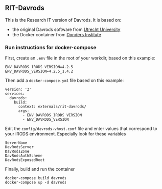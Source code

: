 ## RIT-Davrods
This is the Research IT version of Davrods. It is based on:
* the original Davrods software from [Utrecht University](https://github.com/UtrechtUniversity/davrods)
* the Docker container from [Donders Institute](https://github.com/donders-research-data-management/rdm-docker-davrods/tree/master/davrods)

### Run instructions for docker-compose
First, create an `.env` file in the root of your workdir, based on this example:
```
ENV_DAVRODS_IRODS_VERSION=4.2.5
ENV_DAVRODS_VERSION=4.2.5_1.4.2
```

Then add a `docker-compose.yml` file based on this example:
```
version: '2'
services:
  davrods:
    build:
      context: externals/rit-davrods/
      args:
        - ENV_DAVRODS_IRODS_VERSION
        - ENV_DAVRODS_VERSION
```

Edit the `config/davrods-vhost.conf` file and enter values that correspond to your iRODS environment. Especially look for these variables
```
ServerName
DavRodsServer
DavRodsZone
DavRodsAuthScheme
DavRodsExposedRoot
```

Finally, build and run the container
```
docker-compose build davrods
docker-compose up -d davrods
```